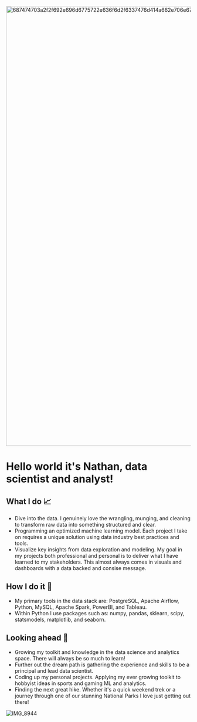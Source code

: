 <img width="1200" alt="687474703a2f2f692e696d6775722e636f6d2f6337476d414a662e706e67" src="https://user-images.githubusercontent.com/100109678/228613710-54f3509c-5a6b-4cc0-b7fc-1f4a3d6a73a6.png">

# Hello world it's Nathan, data scientist and analyst!

## What I do :chart_with_upwards_trend:

* Dive into the data. I genuinely love the wrangling, munging, and cleaning to transform raw data into something structured and clear.
* Programming an optimized machine learning model. Each project I take on requires a unique solution using data industry best practices and tools.
* Visualize key insights from data exploration and modeling. My goal in my projects both professional and personal is to deliver what I have learned to my stakeholders. This almost always comes in visuals and dashboards with a data backed and consise message.

## How I do it :triangular_ruler:

* My primary tools in the data stack are: PostgreSQL, Apache Airflow, Python, MySQL, Apache Spark, PowerBI, and Tableau.
* Within Python I use packages such as: numpy, pandas, sklearn, scipy, statsmodels, matplotlib, and seaborn.

## Looking ahead :telescope:

* Growing my toolkit and knowledge in the data science and analytics space. There will always be so much to learn!
* Further out the dream path is gathering the experience and skills to be a principal and lead data scientist.
* Coding up my personal projects. Applying my ever growing toolkit to hobbyist ideas in sports and gaming ML and analytics.
* Finding the next great hike. Whether it's a quick weekend trek or a journey through one of our stunning National Parks I love just getting out there!

![IMG_8944](https://user-images.githubusercontent.com/100109678/228622399-017a1bfc-ea35-4dba-acf5-db5178b7b49f.jpg)
